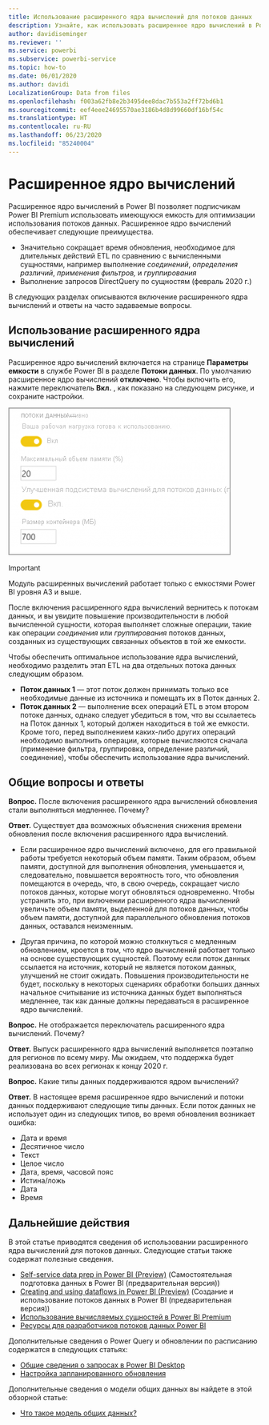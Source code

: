 ```yaml
---
title: Использование расширенного ядра вычислений для потоков данных
description: Узнайте, как использовать расширенное ядро вычислений в Power BI Premium с потоками данных
author: davidiseminger
ms.reviewer: ''
ms.service: powerbi
ms.subservice: powerbi-service
ms.topic: how-to
ms.date: 06/01/2020
ms.author: davidi
LocalizationGroup: Data from files
ms.openlocfilehash: f003a62fb8e2b3495dee8dac7b553a2ff72bd6b1
ms.sourcegitcommit: eef4eee24695570ae3186b4d8d99660df16bf54c
ms.translationtype: HT
ms.contentlocale: ru-RU
ms.lasthandoff: 06/23/2020
ms.locfileid: "85240004"
---
```

# <a name="the-enhanced-compute-engine"></a>Расширенное ядро вычислений

Расширенное ядро вычислений в Power BI позволяет подписчикам Power BI Premium использовать имеющуюся емкость для оптимизации использования потоков данных. Расширенное ядро вычислений обеспечивает следующие преимущества.

* Значительно сокращает время обновления, необходимое для длительных действий ETL по сравнению с вычисленными сущностями, например выполнение *соединений*, *определения различий*, *применения фильтров,* и *группирования*
* Выполнение запросов DirectQuery по сущностям (февраль 2020 г.)

В следующих разделах описываются включение расширенного ядра вычислений и ответы на часто задаваемые вопросы.


## <a name="using-the-enhanced-compute-engine"></a>Использование расширенного ядра вычислений

Расширенное ядро вычислений включается на странице **Параметры емкости** в службе Power BI в разделе **Потоки данных**. По умолчанию расширенное ядро вычислений **отключено**. Чтобы включить его, нажмите переключатель **Вкл.** , как показано на следующем рисунке, и сохраните настройки. 

![Включение расширенного ядра вычислений](media/service-dataflows-enhanced-compute-engine/enhanced-compute-engine-01.png)

> [!IMPORTANT]
> Модуль расширенных вычислений работает только с емкостями Power BI уровня A3 и выше.

После включения расширенного ядра вычислений вернитесь к потокам данных, и вы увидите повышение производительности в любой вычисленной сущности, которая выполняет сложные операции, такие как операции *соединения* или *группирования* потоков данных, созданных из существующих связанных объектов в той же емкости. 

Чтобы обеспечить оптимальное использование ядра вычислений, необходимо разделить этап ETL на два отдельных потока данных следующим образом.

* **Поток данных 1** — этот поток должен принимать только все необходимые данные из источника и помещать их в Поток данных 2.
* **Поток данных 2** — выполнение всех операций ETL в этом втором потоке данных, однако следует убедиться в том, что вы ссылаетесь на Поток данных 1, который должен находиться в той же емкости. Кроме того, перед выполнением каких-либо других операций необходимо выполнить операции, которые вычисляются сначала (применение фильтра, группировка, определение различий, соединение), чтобы обеспечить использование ядра вычислений.

## <a name="common-questions-and-answers"></a>Общие вопросы и ответы

**Вопрос.** После включения расширенного ядра вычислений обновления стали выполняться медленнее. Почему?

**Ответ.** Существует два возможных объяснения снижения времени обновления после включения расширенного ядра вычислений.

 - Если расширенное ядро вычислений включено, для его правильной работы требуется некоторый объем памяти. Таким образом, объем памяти, доступной для выполнения обновления, уменьшается и, следовательно, повышается вероятность того, что обновления помещаются в очередь, что, в свою очередь, сокращает число потоков данных, которые могут обновляться одновременно. Чтобы устранить это, при включении расширенного ядра вычислений увеличьте объем памяти, выделенной для потоков данных, чтобы объем памяти, доступной для параллельного обновления потоков данных, оставался неизменным.

 - Другая причина, по которой можно столкнуться с медленным обновлением, кроется в том, что ядро вычислений работает только на основе существующих сущностей. Поэтому если поток данных ссылается на источник, который не является потоком данных, улучшений не стоит ожидать. Повышения производительности не будет, поскольку в некоторых сценариях обработки больших данных начальное считывание из источника данных будет выполняться медленнее, так как данные должны передаваться в расширенное ядро вычислений.  

**Вопрос.** Не отображается переключатель расширенного ядра вычислений. Почему?

**Ответ.** Выпуск расширенного ядра вычислений выполняется поэтапно для регионов по всему миру. Мы ожидаем, что поддержка будет реализована во всех регионах к концу 2020 г.

**Вопрос.** Какие типы данных поддерживаются ядром вычислений?

**Ответ.** В настоящее время расширенное ядро вычислений и потоки данных поддерживают следующие типы данных. Если поток данных не использует один из следующих типов, во время обновления возникает ошибка:

* Дата и время
* Десятичное число
* Текст
* Целое число
* Дата, время, часовой пояс
* Истина/ложь
* Дата
* Время

## <a name="next-steps"></a>Дальнейшие действия

В этой статье приводятся сведения об использовании расширенного ядра вычислений для потоков данных. Следующие статьи также содержат полезные сведения.

* [Self-service data prep in Power BI (Preview)](service-dataflows-overview.md) (Самостоятельная подготовка данных в Power BI (предварительная версия))
* [Creating and using dataflows in Power BI (Preview)](service-dataflows-create-use.md) (Создание и использование потоков данных в Power BI (предварительная версия))
* [Использование вычисляемых сущностей в Power BI Premium](service-dataflows-computed-entities-premium.md)
* [Ресурсы для разработчиков потоков данных Power BI](service-dataflows-developer-resources.md)

Дополнительные сведения о Power Query и обновлении по расписанию содержатся в следующих статьях:
* [Общие сведения о запросах в Power BI Desktop](desktop-query-overview.md)
* [Настройка запланированного обновления](../connect-data/refresh-scheduled-refresh.md)

Дополнительные сведения о модели общих данных вы найдете в этой обзорной статье:
* [Что такое модель общих данных?](https://docs.microsoft.com/powerapps/common-data-model/overview)
